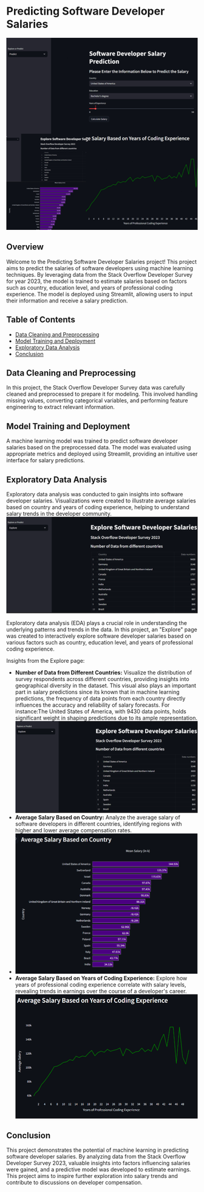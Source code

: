 # Predicting Software Developer Salaries

![Software Developer Survey 2023 Salary Prediction](https://github.com/domywillygithub/DominicMahamba.github.io/blob/main/Salary%20prediction.jpg?raw=true)

## Overview
Welcome to the Predicting Software Developer Salaries project! This project aims to predict the salaries of software developers using machine learning techniques. By leveraging data from the Stack Overflow Developer Survey for year 2023, the model is trained to estimate salaries based on factors such as country, education level, and years of professional coding experience. The model is deployed using Streamlit, allowing users to input their information and receive a salary prediction.

## Table of Contents
- [Data Cleaning and Preprocessing](#data-cleaning-and-preprocessing)
- [Model Training and Deployment](#model-training-and-deployment)
- [Exploratory Data Analysis](#exploratory-data-analysis)
- [Conclusion](#conclusion)

## Data Cleaning and Preprocessing
In this project, the Stack Overflow Developer Survey data was carefully cleaned and preprocessed to prepare it for modeling. This involved handling missing values, converting categorical variables, and performing feature engineering to extract relevant information.

## Model Training and Deployment
A machine learning model was trained to predict software developer salaries based on the preprocessed data. The model was evaluated using appropriate metrics and deployed using Streamlit, providing an intuitive user interface for salary predictions.

## Exploratory Data Analysis
Exploratory data analysis was conducted to gain insights into software developer salaries. Visualizations were created to illustrate average salaries based on country and years of coding experience, helping to understand salary trends in the developer community.
![Predicting salary](https://github.com/domywillygithub/Revolutionizing-Compensation-Projections/blob/main/2.png?raw=true)

Exploratory data analysis (EDA) plays a crucial role in understanding the underlying patterns and trends in the data. In this project, an "Explore" page was created to interactively explore software developer salaries based on various factors such as country, education level, and years of professional coding experience.

Insights from the Explore page:
- **Number of Data from Different Countries:** Visualize the distribution of survey respondents across different countries, providing insights into geographical diversity in the dataset. This visual also plays an important part in salary predictions since its known that in machine learning predictions, the frequency of data points from each country directly influences the accuracy and reliability of salary forecasts. For instance:The United States of America, with 9430 data points, holds significant weight in shaping predictions due to its ample representation.
  ![Countries data number](https://github.com/domywillygithub/Revolutionizing-Compensation-Projections/blob/main/2.png?raw=true)
- **Average Salary Based on Country:** Analyze the average salary of software developers in different countries, identifying regions with higher and lower average compensation rates.
- ![Country average salary](https://github.com/domywillygithub/Revolutionizing-Compensation-Projections/blob/main/3.png?raw=true)
- **Average Salary Based on Years of Coding Experience:** Explore how years of professional coding experience correlate with salary levels, revealing trends in earnings over the course of a developer's career.
 ![Experience based salary](https://github.com/domywillygithub/Revolutionizing-Compensation-Projections/blob/main/4.png?raw=true)

## Conclusion
This project demonstrates the potential of machine learning in predicting software developer salaries. By analyzing data from the Stack Overflow Developer Survey 2023, valuable insights into factors influencing salaries were gained, and a predictive model was developed to estimate earnings. This project aims to inspire further exploration into salary trends and contribute to discussions on developer compensation.

